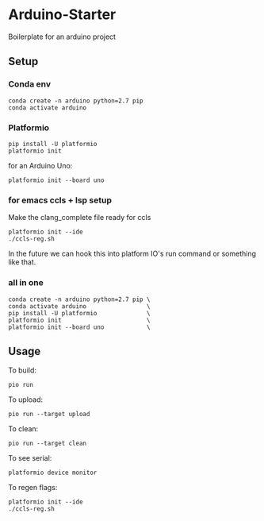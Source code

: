 # Arduino-Starter
Boilerplate for an arduino project

## Setup

### Conda env

``` shell
conda create -n arduino python=2.7 pip
conda activate arduino
```
### Platformio

``` shell
pip install -U platformio
platformio init
```  
for an Arduino Uno:

``` shell
platformio init --board uno
```
### for emacs ccls + lsp setup

Make the clang_complete file ready for ccls  
``` shell
platformio init --ide
./ccls-reg.sh
```  
In the future we can hook this into platform IO's run command or something like that.
### all in one

``` shell
conda create -n arduino python=2.7 pip \
conda activate arduino                 \
pip install -U platformio              \
platformio init                        \
platformio init --board uno            \
```

## Usage

To build:  
``` shell
pio run
```  
To upload:  
``` shell
pio run --target upload
```  
To clean:  
``` shell
pio run --target clean
```  
To see serial:  
``` shell
platformio device monitor
```  
To regen flags:  

``` shell
platformio init --ide
./ccls-reg.sh
```
